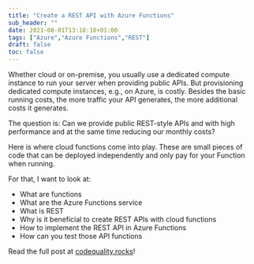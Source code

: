 ```yaml
---
title: "Create a REST API with Azure Functions"
sub_header: ""
date: 2021-08-01T13:18:18+01:00
tags: ["Azure","Azure Functions","REST"]
draft: false
toc: false
---
```


Whether cloud or on-premise, you usually use a dedicated compute instance to run your server when providing public APIs. But provisioning dedicated compute instances, e.g., on Azure, is costly. Besides the basic running costs, the more traffic your API generates, the more additional costs it generates. 

The question is: Can we provide public REST-style APIs and with high performance and at the same time reducing our monthly costs? 

Here is where cloud functions come into play. These are small pieces of code that can be deployed independently and only pay for your Function when running.

For that, I want to look at:

* What are functions
* What are the Azure Functions service
* What is REST
* Why is it beneficial to create REST APIs with cloud functions
* How to implement the REST API in Azure Functions
* How can you test those API functions

Read the full post at [codequality.rocks](https://www.codequality.rocks/post/azure-functions-rest-api)!